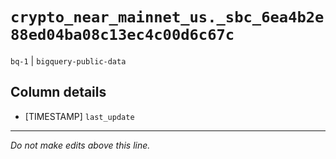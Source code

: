 # `crypto_near_mainnet_us._sbc_6ea4b2e88ed04ba08c13ec4c00d6c67c`
`bq-1` | `bigquery-public-data`

## Column details
* [TIMESTAMP] `last_update`

-------------------------------------------------------------------------------
*Do not make edits above this line.*
